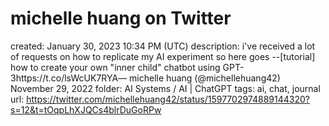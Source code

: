 # michelle huang on Twitter

created: January 30, 2023 10:34 PM (UTC)
description: i've received a lot of requests on how to replicate my AI experiment so here goes --[tutorial] how to create your own "inner child" chatbot using GPT-3https://t.co/lsWcUK7RYA— michelle huang (@michellehuang42) November 29, 2022
folder: AI Systems / AI | ChatGPT
tags: ai, chat, journal
url: https://twitter.com/michellehuang42/status/1597702974889144320?s=12&t=tOqpLhXJQCs4blrDuGoRPw